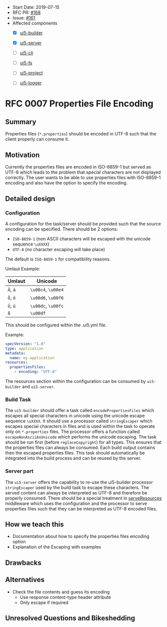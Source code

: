 - Start Date: 2019-07-15
- RFC PR: [#168](https://github.com/SAP/ui5-tooling/pull/168)
- Issue: [#161](https://github.com/SAP/ui5-tooling/issues/161)
- Affected components
    + [x] [ui5-builder](https://github.com/SAP/ui5-builder)
    + [x] [ui5-server](https://github.com/SAP/ui5-server)
    + [ ] [ui5-cli](https://github.com/SAP/ui5-cli)
    + [ ] [ui5-fs](https://github.com/SAP/ui5-fs)
    + [ ] [ui5-project](https://github.com/SAP/ui5-project)
    + [ ] [ui5-logger](https://github.com/SAP/ui5-logger)


# RFC 0007 Properties File Encoding
## Summary
Properties files (`*.properties`) should be encoded in UTF-8 such that the client properly can consume it.

## Motivation
Currently the properties files are encoded in ISO-8859-1 but served as UTF-8 which leads to the problem that special characters are not displayed correctly.
The user wants to be able to use properties files with ISO-8859-1 encoding and also have the option to specify the encoding.

## Detailed design
### Configuration
A configuration for the task/server should be provided such that the source encoding can be specified.
There should be 2 options:
* `ISO-8859-1` (non ASCII characters will be escaped with the unicode sequence `\uXXXX`)
* `UTF-8` (no character escaping will take place)

The default is `ISO-8859-1` for compatibility reasons.

Umlaut Example:

| Umlaut   |	Unicode         |
|----------|--------------------|
| `Ä`, `ä` | `\u00c4`, `\u00e4` |
| `Ö`, `ö` | `\u00d6`, `\u00f6` |
| `Ü`, `ü` | `\u00dc`, `\u00fc` |
| `ß` 	   | `\u00df `          |

This should be configured within the .ui5.yml file.

Example:
```yaml
specVersion: "1.0"
type: application
metadata:
  name: my.application
resources:
  propertiesFiles:
    - encoding: "UTF-8"
```

The resources section within the configuration can be consumed by `ui5-builder` and `ui5-server`.

### Build Task
The `ui5-builder` should offer a task called `encodePropertiesFiles` which escapes all special characters in unicode using the unicode escape sequence `\uXXXX`.
It should use a processor called `stringEscaper` which escapes special characters in files and is used within the task to operate only on `*.properties` files.
The processor offers a function called `escapeNonAsciiAsUnicode` which performs the unicode escaping.
The task should be run first (before `replaceCopyright`) for all types.
This ensures that the properties files can always be consumed.
Each build output contains then the escaped properties files.
This task should automatically be integrated into the build process and can be reused by the server.

### Server part
The `ui5-server` offers the capability to re-use the ui5-builder processor `stringEscaper` used by the build task to escape these characters.
The served content can always be interpreted as UTF-8 and therefore be properly consumed.
There should be a special treatment in [serveResources](https://github.com/SAP/ui5-server/blob/master/lib/middleware/serveResources.js#L42) middleware which uses the configuration and the processor to serve properties files such that they can be interpreted as UTF-8 encoded files.


## How we teach this
- Documentation about how to specify the properties files encoding option
- Explanation of the Escaping with examples

## Drawbacks


## Alternatives
 - Check the file contents and guess its encoding
   - Use response content-type header attribute
   - Only escape if required

## Unresolved Questions and Bikeshedding
